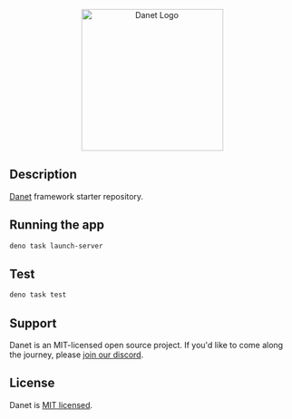 <p align="center">
  <img src="https://user-images.githubusercontent.com/38007824/170542778-5ffe8414-38ea-438e-a02b-15a7c4800252.png" width="250" alt="Danet Logo" />
</p>

## Description

[Danet](https://github.com/savory/danet) framework starter repository.

## Running the app

```bash
deno task launch-server
```

## Test

```bash
deno task test
```

## Support

Danet is an MIT-licensed open source project. If you'd like to come along the
journey, please [join our discord](https://discord.gg/Q7ZHuDPgjA).

## License

Danet is [MIT licensed](https://github.com/savory/danet/blob/master/LICENSE).
